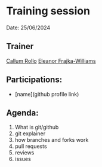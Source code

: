# Training session

Date: 25/06/2024

## Trainer
[Callum Rollo](https://github.com/callumrollo)
[Eleanor Frajka-Williams](http://github.com/eleanorfrajka)

## Participations: 
- [name](github profile link)

## Agenda:
1. What is git/github
2. git explainer
3. how branches and forks work
4. pull requests
5. reviews
6. issues
